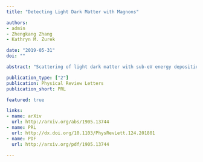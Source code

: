 ```yaml
---
title: "Detecting Light Dark Matter with Magnons"

authors:
- admin
- Zhengkang Zhang
- Kathryn M. Zurek

date: "2019-05-31"
doi: ""

abstract: "Scattering of light dark matter with sub-eV energy deposition can be detected with collective excitations in condensed matter systems. When dark matter has spin-independent couplings to atoms or ions, it has been shown to efficiently excite phonons. Here we show that, if dark matter couples to the electron spin, magnon excitations in materials with magnetic dipole order offer a promising detection path. We derive general formulae for single magnon excitation rates from dark matter scattering, and demonstrate as a proof of principle the projected reach of a yttrium iron garnet target for several dark matter models with spin-dependent interactions. This highlights the complementarity of various collective excitations in probing different dark matter interactions."

publication_type: ["2"]
publication: Physical Review Letters
publication_short: PRL

featured: true

links: 
- name: arXiv
  url: http://arxiv.org/abs/1905.13744
- name: PRL
  url: http://dx.doi.org/10.1103/PhysRevLett.124.201801 
- name: PDF
  url: http://arxiv.org/pdf/1905.13744

---
```

